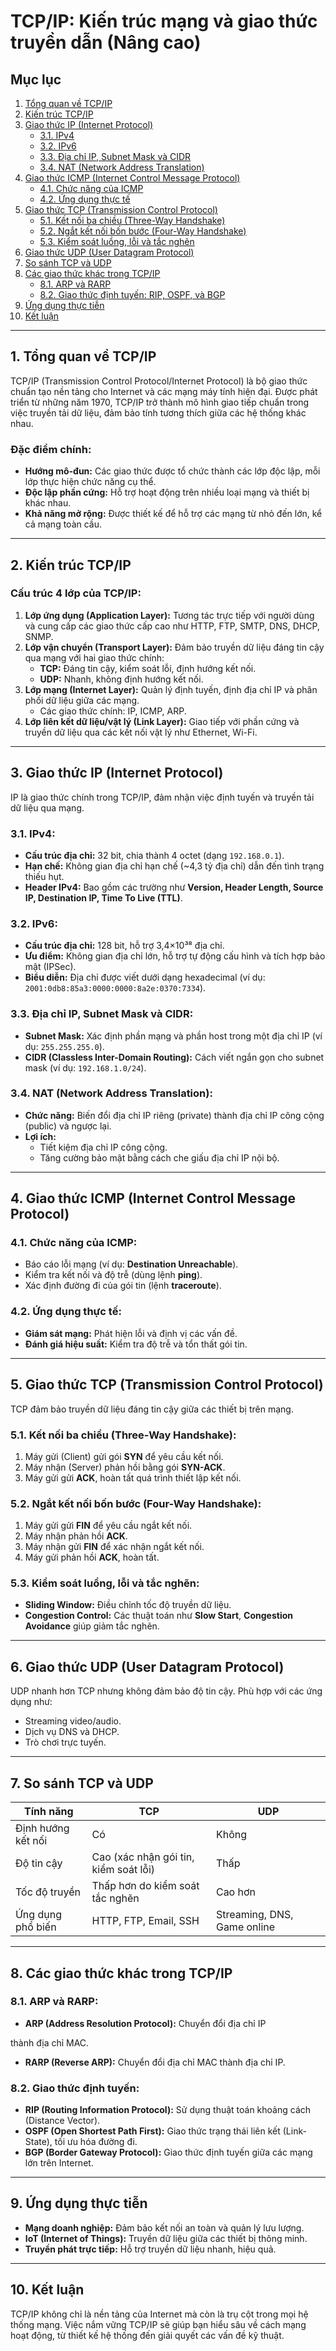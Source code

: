 # TCP/IP: Kiến trúc mạng và giao thức truyền dẫn (Nâng cao)

## Mục lục

1. [Tổng quan về TCP/IP](#1-tổng-quan-về-tcpip)
2. [Kiến trúc TCP/IP](#2-kiến-trúc-tcpip)
3. [Giao thức IP (Internet Protocol)](#3-giao-thức-ip-internet-protocol)
    - [3.1. IPv4](#31-ipv4)
    - [3.2. IPv6](#32-ipv6)
    - [3.3. Địa chỉ IP, Subnet Mask và CIDR](#33-địa-chỉ-ip-subnet-mask-và-cidr)
    - [3.4. NAT (Network Address Translation)](#34-nat-network-address-translation)
4. [Giao thức ICMP (Internet Control Message Protocol)](#4-giao-thức-icmp-internet-control-message-protocol)
    - [4.1. Chức năng của ICMP](#41-chức-năng-của-icmp)
    - [4.2. Ứng dụng thực tế](#42-ứng-dụng-thực-tế)
5. [Giao thức TCP (Transmission Control Protocol)](#5-giao-thức-tcp-transmission-control-protocol)
    - [5.1. Kết nối ba chiều (Three-Way Handshake)](#51-kết-nối-ba-chiều-three-way-handshake)
    - [5.2. Ngắt kết nối bốn bước (Four-Way Handshake)](#52-ngắt-kết-nối-bốn-bước-four-way-handshake)
    - [5.3. Kiểm soát luồng, lỗi và tắc nghẽn](#53-kiểm-soát-luồng-lỗi-và-tắc-nghẽn)
6. [Giao thức UDP (User Datagram Protocol)](#6-giao-thức-udp-user-datagram-protocol)
7. [So sánh TCP và UDP](#7-so-sánh-tcp-và-udp)
8. [Các giao thức khác trong TCP/IP](#8-các-giao-thức-khác-trong-tcpip)
    - [8.1. ARP và RARP](#81-arp-và-rarp)
    - [8.2. Giao thức định tuyến: RIP, OSPF, và BGP](#82-giao-thức-định-tuyến-rip-ospf-và-bgp)
9. [Ứng dụng thực tiễn](#9-ứng-dụng-thực-tiễn)
10. [Kết luận](#10-kết-luận)

---

## 1. Tổng quan về TCP/IP

TCP/IP (Transmission Control Protocol/Internet Protocol) là bộ giao thức chuẩn tạo nền tảng cho Internet và các mạng máy
tính hiện đại. Được phát triển từ những năm 1970, TCP/IP trở thành mô hình giao tiếp chuẩn trong việc truyền tải dữ
liệu, đảm bảo tính tương thích giữa các hệ thống khác nhau.

### **Đặc điểm chính:**

- **Hướng mô-đun:** Các giao thức được tổ chức thành các lớp độc lập, mỗi lớp thực hiện chức năng cụ thể.
- **Độc lập phần cứng:** Hỗ trợ hoạt động trên nhiều loại mạng và thiết bị khác nhau.
- **Khả năng mở rộng:** Được thiết kế để hỗ trợ các mạng từ nhỏ đến lớn, kể cả mạng toàn cầu.

---

## 2. Kiến trúc TCP/IP

### **Cấu trúc 4 lớp của TCP/IP:**

1. **Lớp ứng dụng (Application Layer):** Tương tác trực tiếp với người dùng và cung cấp các giao thức cấp cao như HTTP,
   FTP, SMTP, DNS, DHCP, SNMP.
2. **Lớp vận chuyển (Transport Layer):** Đảm bảo truyền dữ liệu đáng tin cậy qua mạng với hai giao thức chính:
    - **TCP:** Đáng tin cậy, kiểm soát lỗi, định hướng kết nối.
    - **UDP:** Nhanh, không định hướng kết nối.
3. **Lớp mạng (Internet Layer):** Quản lý định tuyến, định địa chỉ IP và phân phối dữ liệu giữa các mạng.
    - Các giao thức chính: IP, ICMP, ARP.
4. **Lớp liên kết dữ liệu/vật lý (Link Layer):** Giao tiếp với phần cứng và truyền dữ liệu qua các kết nối vật lý như
   Ethernet, Wi-Fi.

---

## 3. Giao thức IP (Internet Protocol)

IP là giao thức chính trong TCP/IP, đảm nhận việc định tuyến và truyền tải dữ liệu qua mạng.

### 3.1. **IPv4:**

- **Cấu trúc địa chỉ:** 32 bit, chia thành 4 octet (dạng `192.168.0.1`).
- **Hạn chế:** Không gian địa chỉ hạn chế (~4,3 tỷ địa chỉ) dẫn đến tình trạng thiếu hụt.
- **Header IPv4:** Bao gồm các trường như **Version, Header Length, Source IP, Destination IP, Time To Live (TTL)**.

### 3.2. **IPv6:**

- **Cấu trúc địa chỉ:** 128 bit, hỗ trợ 3,4×10³⁸ địa chỉ.
- **Ưu điểm:** Không gian địa chỉ lớn, hỗ trợ tự động cấu hình và tích hợp bảo mật (IPSec).
- **Biểu diễn:** Địa chỉ được viết dưới dạng hexadecimal (ví dụ: `2001:0db8:85a3:0000:0000:8a2e:0370:7334`).

### 3.3. **Địa chỉ IP, Subnet Mask và CIDR:**

- **Subnet Mask:** Xác định phần mạng và phần host trong một địa chỉ IP (ví dụ: `255.255.255.0`).
- **CIDR (Classless Inter-Domain Routing):** Cách viết ngắn gọn cho subnet mask (ví dụ: `192.168.1.0/24`).

### 3.4. **NAT (Network Address Translation):**

- **Chức năng:** Biến đổi địa chỉ IP riêng (private) thành địa chỉ IP công cộng (public) và ngược lại.
- **Lợi ích:**
    - Tiết kiệm địa chỉ IP công cộng.
    - Tăng cường bảo mật bằng cách che giấu địa chỉ IP nội bộ.

---

## 4. Giao thức ICMP (Internet Control Message Protocol)

### 4.1. **Chức năng của ICMP:**

- Báo cáo lỗi mạng (ví dụ: **Destination Unreachable**).
- Kiểm tra kết nối và độ trễ (dùng lệnh **ping**).
- Xác định đường đi của gói tin (lệnh **traceroute**).

### 4.2. **Ứng dụng thực tế:**

- **Giám sát mạng:** Phát hiện lỗi và định vị các vấn đề.
- **Đánh giá hiệu suất:** Kiểm tra độ trễ và tổn thất gói tin.

---

## 5. Giao thức TCP (Transmission Control Protocol)

TCP đảm bảo truyền dữ liệu đáng tin cậy giữa các thiết bị trên mạng.

### 5.1. **Kết nối ba chiều (Three-Way Handshake):**

1. Máy gửi (Client) gửi gói **SYN** để yêu cầu kết nối.
2. Máy nhận (Server) phản hồi bằng gói **SYN-ACK**.
3. Máy gửi gửi **ACK**, hoàn tất quá trình thiết lập kết nối.

### 5.2. **Ngắt kết nối bốn bước (Four-Way Handshake):**

1. Máy gửi gửi **FIN** để yêu cầu ngắt kết nối.
2. Máy nhận phản hồi **ACK**.
3. Máy nhận gửi **FIN** để xác nhận ngắt kết nối.
4. Máy gửi phản hồi **ACK**, hoàn tất.

### 5.3. **Kiểm soát luồng, lỗi và tắc nghẽn:**

- **Sliding Window:** Điều chỉnh tốc độ truyền dữ liệu.
- **Congestion Control:** Các thuật toán như **Slow Start**, **Congestion Avoidance** giúp giảm tắc nghẽn.

---

## 6. Giao thức UDP (User Datagram Protocol)

UDP nhanh hơn TCP nhưng không đảm bảo độ tin cậy. Phù hợp với các ứng dụng như:

- Streaming video/audio.
- Dịch vụ DNS và DHCP.
- Trò chơi trực tuyến.

---

## 7. So sánh TCP và UDP

| **Tính năng**      | **TCP**                               | **UDP**                     |
|--------------------|---------------------------------------|-----------------------------|
| Định hướng kết nối | Có                                    | Không                       |
| Độ tin cậy         | Cao (xác nhận gói tin, kiểm soát lỗi) | Thấp                        |
| Tốc độ truyền      | Thấp hơn do kiểm soát tắc nghẽn       | Cao hơn                     |
| Ứng dụng phổ biến  | HTTP, FTP, Email, SSH                 | Streaming, DNS, Game online |

---

## 8. Các giao thức khác trong TCP/IP

### 8.1. **ARP và RARP:**

- **ARP (Address Resolution Protocol):** Chuyển đổi địa chỉ IP

thành địa chỉ MAC.

- **RARP (Reverse ARP):** Chuyển đổi địa chỉ MAC thành địa chỉ IP.

### 8.2. **Giao thức định tuyến:**

- **RIP (Routing Information Protocol):** Sử dụng thuật toán khoảng cách (Distance Vector).
- **OSPF (Open Shortest Path First):** Giao thức trạng thái liên kết (Link-State), tối ưu hóa đường đi.
- **BGP (Border Gateway Protocol):** Giao thức định tuyến giữa các mạng lớn trên Internet.

---

## 9. Ứng dụng thực tiễn

- **Mạng doanh nghiệp:** Đảm bảo kết nối an toàn và quản lý lưu lượng.
- **IoT (Internet of Things):** Truyền dữ liệu giữa các thiết bị thông minh.
- **Truyền phát trực tiếp:** Hỗ trợ truyền dữ liệu nhanh, hiệu quả.

---

## 10. Kết luận

TCP/IP không chỉ là nền tảng của Internet mà còn là trụ cột trong mọi hệ thống mạng. Việc nắm vững TCP/IP sẽ giúp bạn
hiểu sâu về cách mạng hoạt động, từ thiết kế hệ thống đến giải quyết các vấn đề kỹ thuật.
